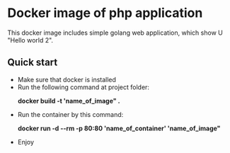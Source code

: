 <h1>Docker image of php application</h1>

<p>This docker image includes simple golang web application, which show U "Hello world 2".

<h2>Quick start</h2>
<ul>
<li>Make sure that docker is installed</li>
<li>Run the following command at project folder:
<p><b>docker build -t 'name_of_image" . </b> </li>
<li>Run the container by this command:
<p><b>docker run -d --rm -p 80:80 'name_of_container' 'name_of_image"</b></li>
<li>Enjoy</li>
</ul>